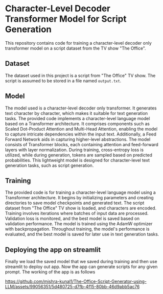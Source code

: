 # Character-Level Decoder Transformer Model for Script Generation

This repository contains code for training a character-level decoder only transformer model on a script dataset from the TV show "The Office".

## Dataset
The dataset used in this project is a script from "The Office" TV show. The script is assumed to be stored in a file named `output.txt`. 

## Model
The model used is a character-level decoder only transformer. It generates text character by character, which makes it suitable for text generation tasks.
The provided code implements a character-level language model based on a Transformer architecture. It comprises components such as Scaled Dot-Product Attention and 
Multi-Head Attention, enabling the model to capture intricate dependencies within the input text. Additionally, a Feed Forward Network aids in capturing higher-level abstractions. 
The model consists of Transformer blocks, each containing attention and feed-forward layers with layer normalization. During training, cross-entropy loss is utilized, 
while during generation, tokens are sampled based on predicted probabilities. This lightweight model is designed for character-level text generation tasks,
such as script generation.


## Training
The provided code is for training a character-level language model using a Transformer architecture. It begins by initializing parameters and creating directories to save 
model checkpoints and generated text. The script dataset from "The Office" TV show is loaded, and characters are encoded. 
Training involves iterations where batches of input data are processed. 
Validation loss is monitored, and the best model is saved based on validation performance. 
The model is trained using the AdamW optimizer with backpropagation. 
Throughout training, the model's performance is evaluated, and the best model is saved for later use in text generation tasks.

## Deploying the app on streamlit
Finally we load the saved model that we saved during training and then use streamlit to deploy out app. Now the app can generate scripts for any given prompt. 
The working of the app is as follows



https://github.com/mishra-kunal1/The-Office-Script-Generator-using-LLM/assets/99056351/5d480725-d7fb-4f15-80bb-46d9abb5ac76

